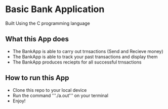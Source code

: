 # Basic Bank Application

Built Using the C programming language

## What this App does
* The BankApp is able to carry out trnsactions (Send and Recieve money)
* The BankApp is able to track your past transactions and display them
* The BankApp produces reciepts for all successful trnsactions

## How to run this App
* Clone this repo to your local device
* Run the command '''./a.out''' on your terminal
* Enjoy!
